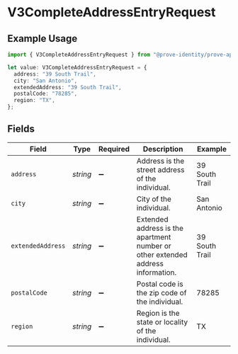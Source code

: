# V3CompleteAddressEntryRequest

## Example Usage

```typescript
import { V3CompleteAddressEntryRequest } from "@prove-identity/prove-api/models/components";

let value: V3CompleteAddressEntryRequest = {
  address: "39 South Trail",
  city: "San Antonio",
  extendedAddress: "39 South Trail",
  postalCode: "78285",
  region: "TX",
};
```

## Fields

| Field                                                                           | Type                                                                            | Required                                                                        | Description                                                                     | Example                                                                         |
| ------------------------------------------------------------------------------- | ------------------------------------------------------------------------------- | ------------------------------------------------------------------------------- | ------------------------------------------------------------------------------- | ------------------------------------------------------------------------------- |
| `address`                                                                       | *string*                                                                        | :heavy_minus_sign:                                                              | Address is the street address of the individual.                                | 39 South Trail                                                                  |
| `city`                                                                          | *string*                                                                        | :heavy_minus_sign:                                                              | City of the individual.                                                         | San Antonio                                                                     |
| `extendedAddress`                                                               | *string*                                                                        | :heavy_minus_sign:                                                              | Extended address is the apartment number or other extended address information. | 39 South Trail                                                                  |
| `postalCode`                                                                    | *string*                                                                        | :heavy_minus_sign:                                                              | Postal code is the zip code of the individual.                                  | 78285                                                                           |
| `region`                                                                        | *string*                                                                        | :heavy_minus_sign:                                                              | Region is the state or locality of the individual.                              | TX                                                                              |